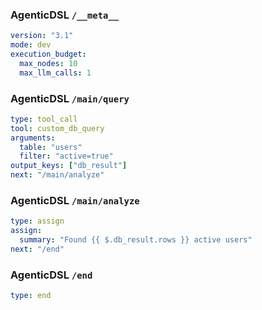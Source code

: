 ### AgenticDSL `/__meta__`
```yaml
version: "3.1"
mode: dev
execution_budget:
  max_nodes: 10
  max_llm_calls: 1
```

### AgenticDSL `/main/query`
```yaml
type: tool_call
tool: custom_db_query
arguments:
  table: "users"
  filter: "active=true"
output_keys: ["db_result"]
next: "/main/analyze"
```

### AgenticDSL `/main/analyze`
```yaml
type: assign
assign:
  summary: "Found {{ $.db_result.rows }} active users"
next: "/end"
```

### AgenticDSL `/end`
```yaml
type: end
```

